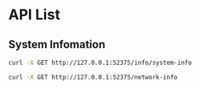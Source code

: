 # API List
## System Infomation
```bash
curl -X GET http://127.0.0.1:52375/info/system-info
```
```bash
curl -X GET http://127.0.0.1:52375/network-info
```